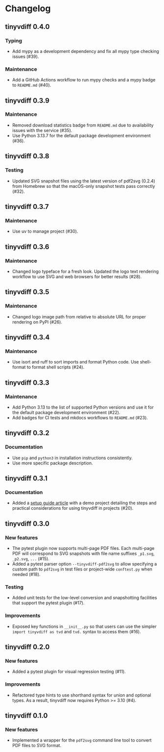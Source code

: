 # Changelog

## tinyvdiff 0.4.0

### Typing

- Add mypy as a development dependency and fix all mypy type checking issues (#39).

### Maintenance

- Add a GitHub Actions workflow to run mypy checks and a mypy badge to `README.md` (#40).

## tinyvdiff 0.3.9

### Maintenance

- Removed download statistics badge from `README.md` due to availability issues
  with the service (#35).
- Use Python 3.13.7 for the default package development environment (#36).

## tinyvdiff 0.3.8

### Testing

- Updated SVG snapshot files using the latest version of pdf2svg (0.2.4)
  from Homebrew so that the macOS-only snapshot tests pass correctly (#32).

## tinyvdiff 0.3.7

### Maintenance

- Use uv to manage project (#30).

## tinyvdiff 0.3.6

### Maintenance

- Changed logo typeface for a fresh look. Updated the logo text rendering
  workflow to use SVG and web browsers for better results (#28).

## tinyvdiff 0.3.5

### Maintenance

- Changed logo image path from relative to absolute URL for proper rendering
  on PyPI (#26).

## tinyvdiff 0.3.4

### Maintenance

- Use isort and ruff to sort imports and format Python code.
  Use shell-format to format shell scripts (#24).

## tinyvdiff 0.3.3

### Maintenance

- Add Python 3.13 to the list of supported Python versions and
  use it for the default package development environment (#22).
- Add badges for CI tests and mkdocs workflows to `README.md` (#23).

## tinyvdiff 0.3.2

### Documentation

- Use `pip` and `python3` in installation instructions consistently.
- Use more specific package description.

## tinyvdiff 0.3.1

### Documentation

- Added a [setup guide article](https://nanx.me/tinyvdiff/articles/setup/)
  with a demo project detailing the steps and practical considerations for
  using tinyvdiff in projects (#20).

## tinyvdiff 0.3.0

### New features

- The pytest plugin now supports multi-page PDF files.
  Each multi-page PDF will correspond to SVG snapshots with file name
  suffixes `_p1.svg`, `_p2.svg`, `...` (#15).
- Added a pytest parser option `--tinyvdiff-pdf2svg` to allow specifying a
  custom path to `pdf2svg` in test files or project-wide `conftest.py`
  when needed (#18).

### Testing

- Added unit tests for the low-level conversion and snapshotting facilities
  that support the pytest plugin (#17).

### Improvements

- Exposed key functions in `__init__.py` so that users can use the simpler
  `import tinyvdiff as tvd` and `tvd.` syntax to access them (#16).

## tinyvdiff 0.2.0

### New features

- Added a pytest plugin for visual regression testing (#11).

### Improvements

- Refactored type hints to use shorthand syntax for union and optional types.
  As a result, tinyvdiff now requires Python >= 3.10 (#4).

## tinyvdiff 0.1.0

### New features

- Implemented a wrapper for the `pdf2svg` command line tool to convert
  PDF files to SVG format.
